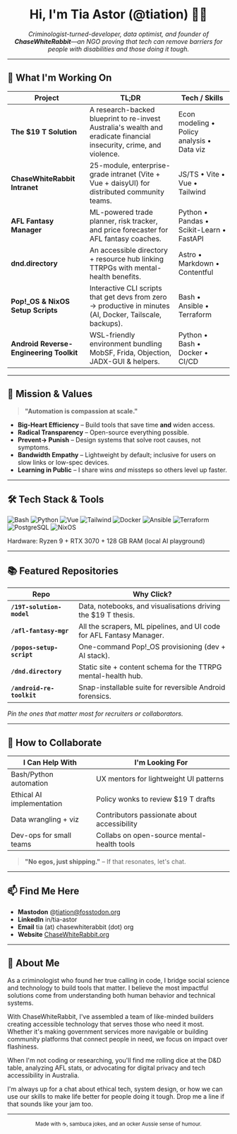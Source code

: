 <!--
WELCOME ★ tiation / ChaseWhiteRabbit
"Big-hearted efficiency meets open-source pragmatism." 
-->

<h1 align="center">Hi, I'm Tia Astor (@tiation) 🐇✨</h1>
<p align="center">
  <em>Criminologist-turned-developer, data optimist, and founder of <strong>ChaseWhiteRabbit</strong>—an NGO proving that tech can remove barriers for people with disabilities and those doing it tough.</em>
</p>

---

## 🔭 What I'm Working On
| Project | TL;DR | Tech / Skills |
|---------|-------|---------------|
| **The $19 T Solution** | A research-backed blueprint to re-invest Australia's wealth and eradicate financial insecurity, crime, and violence. | Econ modeling • Policy analysis • Data viz |
| **ChaseWhiteRabbit Intranet** | 25-module, enterprise-grade intranet (Vite + Vue + daisyUI) for distributed community teams. | JS/TS • Vite • Vue • Tailwind |
| **AFL Fantasy Manager** | ML-powered trade planner, risk tracker, and price forecaster for AFL fantasy coaches. | Python • Pandas • Scikit-Learn • FastAPI |
| **dnd.directory** | An accessible directory + resource hub linking TTRPGs with mental-health benefits. | Astro • Markdown • Contentful |
| **Pop!_OS & NixOS Setup Scripts** | Interactive CLI scripts that get devs from zero → productive in minutes (AI, Docker, Tailscale, backups). | Bash • Ansible • Terraform |
| **Android Reverse-Engineering Toolkit** | WSL-friendly environment bundling MobSF, Frida, Objection, JADX-GUI & helpers. | Python • Bash • Docker • CI/CD |

---

## 🌟 Mission & Values

> **"Automation is compassion at scale."**

- **Big-Heart Efficiency** – Build tools that save time **and** widen access.  
- **Radical Transparency** – Open-source everything possible.  
- **Prevent-> Punish** – Design systems that solve root causes, not symptoms.  
- **Bandwidth Empathy** – Lightweight by default; inclusive for users on slow links or low-spec devices.  
- **Learning in Public** – I share wins *and* missteps so others level up faster.

---

## 🛠 Tech Stack & Tools

![Bash](https://img.shields.io/badge/-Bash-4EAA25?logo=gnubash&logoColor=white)
![Python](https://img.shields.io/badge/-Python-3776AB?logo=python&logoColor=white)
![Vue](https://img.shields.io/badge/-Vue-42B883?logo=Vue.js&logoColor=white)
![Tailwind](https://img.shields.io/badge/-Tailwind-38B2AC?logo=tailwindcss&logoColor=white)
![Docker](https://img.shields.io/badge/-Docker-2496ED?logo=docker&logoColor=white)
![Ansible](https://img.shields.io/badge/-Ansible-EE0000?logo=ansible&logoColor=white)
![Terraform](https://img.shields.io/badge/-Terraform-7B42BC?logo=terraform&logoColor=white)
![PostgreSQL](https://img.shields.io/badge/-Postgres-4169E1?logo=postgresql&logoColor=white)
![NixOS](https://img.shields.io/badge/-NixOS-5277C3?logo=nixos&logoColor=white)

Hardware: Ryzen 9 + RTX 3070 + 128 GB RAM (local AI playground)  

---

## 📚 Featured Repositories

| Repo | Why Click? |
|------|------------|
| **`/19T-solution-model`** | Data, notebooks, and visualisations driving the $19 T thesis. |
| **`/afl-fantasy-mgr`** | All the scrapers, ML pipelines, and UI code for AFL Fantasy Manager. |
| **`/popos-setup-script`** | One-command Pop!_OS provisioning (dev + AI stack). |
| **`/dnd.directory`** | Static site + content schema for the TTRPG mental-health hub. |
| **`/android-re-toolkit`** | Snap-installable suite for reversible Android forensics. |

_Pin the ones that matter most for recruiters or collaborators._

---

## 🤝 How to Collaborate

| I Can Help With | I'm Looking For |
|-----------------|------------------|
| Bash/Python automation | UX mentors for lightweight UI patterns |
| Ethical AI implementation | Policy wonks to review $19 T drafts |
| Data wrangling + viz | Contributors passionate about accessibility |
| Dev-ops for small teams | Collabs on open-source mental-health tools |

> **"No egos, just shipping."** – If that resonates, let's chat.

---

## 📫 Find Me Here

- **Mastodon** @tiation@fosstodon.org  
- **LinkedIn** in/tia-astor  
- **Email** tia (at) chasewhiterabbit (dot) org  
- **Website** [ChaseWhiteRabbit.org](https://chasewhiterabbit.org)

---

## 💬 About Me

As a criminologist who found her true calling in code, I bridge social science and technology to build tools that matter. I believe the most impactful solutions come from understanding both human behavior and technical systems.

With ChaseWhiteRabbit, I've assembled a team of like-minded builders creating accessible technology that serves those who need it most. Whether it's making government services more navigable or building community platforms that connect people in need, we focus on impact over flashiness.

When I'm not coding or researching, you'll find me rolling dice at the D&D table, analyzing AFL stats, or advocating for digital privacy and tech accessibility in Australia.

I'm always up for a chat about ethical tech, system design, or how we can use our skills to make life better for people doing it tough. Drop me a line if that sounds like your jam too.

---

<p align="center">
  <sub>Made with ☕, sambuca jokes, and an ocker Aussie sense of humour.</sub>
</p>
